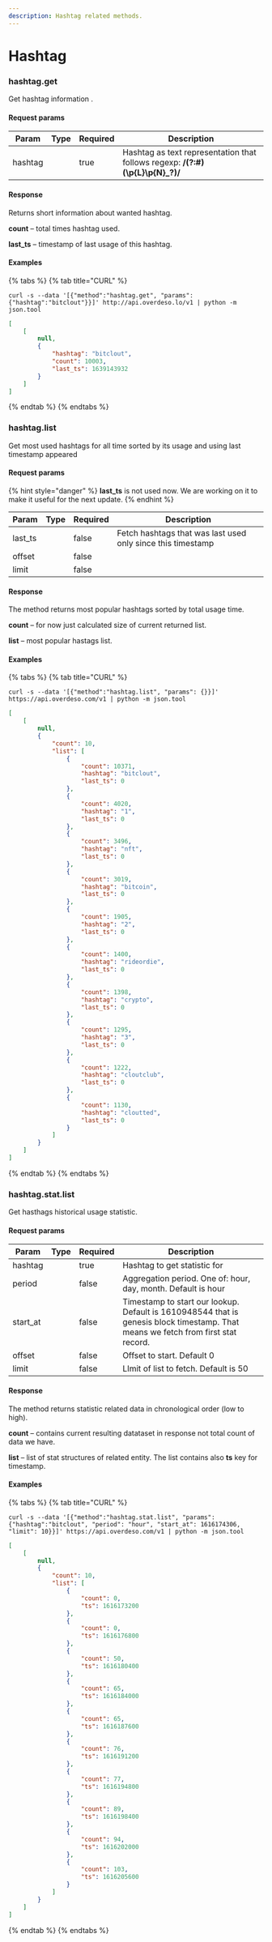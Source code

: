 ```yaml
---
description: Hashtag related methods.
---
```


# Hashtag

### hashtag.get

Get hashtag information .

#### Request params

<table><thead><tr><th>Param</th><th data-type="select">Type</th><th data-type="checkbox">Required</th><th>Description</th></tr></thead><tbody><tr><td>hashtag</td><td></td><td>true</td><td>Hashtag as text representation that follows regexp: <strong>/(?:#)(\p{L}\p{N}_?)/</strong></td></tr></tbody></table>

#### Response

Returns short information about wanted hashtag.

**count** – total times hashtag used.

**last\_ts** – timestamp of last usage of this hashtag.

#### Examples

{% tabs %}
{% tab title="CURL" %}
```shell
curl -s --data '[{"method":"hashtag.get", "params": {"hashtag":"bitclout"}}]' http://api.overdeso.lo/v1 | python -m json.tool
```

```json
[
    [
        null,
        {
            "hashtag": "bitclout",
            "count": 10003,
            "last_ts": 1639143932
        }
    ]
]
```
{% endtab %}
{% endtabs %}

### hashtag.list

Get most used hashtags for all time sorted by its usage and using last timestamp appeared

#### Request params

{% hint style="danger" %}
**last\_ts** is not used now. We are working on it to make it useful for the next update.
{% endhint %}

<table><thead><tr><th>Param</th><th data-type="select">Type</th><th data-type="checkbox">Required</th><th>Description</th></tr></thead><tbody><tr><td>last_ts</td><td></td><td>false</td><td>Fetch hashtags that was last used only since this timestamp</td></tr><tr><td>offset</td><td></td><td>false</td><td></td></tr><tr><td>limit</td><td></td><td>false</td><td></td></tr></tbody></table>

#### Response

The method returns most popular hashtags sorted by total usage time.

**count** – for now just calculated size of current returned list.

**list** – most popular hastags list.

#### Examples

{% tabs %}
{% tab title="CURL" %}
```shell
curl -s --data '[{"method":"hashtag.list", "params": {}}]' https://api.overdeso.com/v1 | python -m json.tool
```

```json
[
    [
        null,
        {
            "count": 10,
            "list": [
                {
                    "count": 10371,
                    "hashtag": "bitclout",
                    "last_ts": 0
                },
                {
                    "count": 4020,
                    "hashtag": "1",
                    "last_ts": 0
                },
                {
                    "count": 3496,
                    "hashtag": "nft",
                    "last_ts": 0
                },
                {
                    "count": 3019,
                    "hashtag": "bitcoin",
                    "last_ts": 0
                },
                {
                    "count": 1905,
                    "hashtag": "2",
                    "last_ts": 0
                },
                {
                    "count": 1400,
                    "hashtag": "rideordie",
                    "last_ts": 0
                },
                {
                    "count": 1398,
                    "hashtag": "crypto",
                    "last_ts": 0
                },
                {
                    "count": 1295,
                    "hashtag": "3",
                    "last_ts": 0
                },
                {
                    "count": 1222,
                    "hashtag": "cloutclub",
                    "last_ts": 0
                },
                {
                    "count": 1130,
                    "hashtag": "cloutted",
                    "last_ts": 0
                }
            ]
        }
    ]
]
```
{% endtab %}
{% endtabs %}

### hashtag.stat.list

Get hasthags historical usage statistic.

#### Request params

<table><thead><tr><th>Param</th><th data-type="select">Type</th><th data-type="checkbox">Required</th><th>Description</th></tr></thead><tbody><tr><td>hashtag</td><td></td><td>true</td><td>Hashtag to get statistic for</td></tr><tr><td>period</td><td></td><td>false</td><td>Aggregation period. One of: hour, day, month. Default is hour</td></tr><tr><td>start_at</td><td></td><td>false</td><td>Timestamp to start our lookup. Default is 1610948544 that is genesis block timestamp. That means we fetch from first stat record.</td></tr><tr><td>offset</td><td></td><td>false</td><td>Offset to start. Default 0</td></tr><tr><td>limit</td><td></td><td>false</td><td>LImit of list to fetch. Default is 50</td></tr></tbody></table>

#### Response

The method returns statistic related data in chronological order (low to high).

**count** – contains current resulting datataset in response not total count of data we have.

**list** – list of stat structures of related entity. The list contains also **ts** key for timestamp.

#### Examples

{% tabs %}
{% tab title="CURL" %}
```shell
curl -s --data '[{"method":"hashtag.stat.list", "params": {"hashtag":"bitclout", "period": "hour", "start_at": 1616174306, "limit": 10}}]' https://api.overdeso.com/v1 | python -m json.tool
```

```json
[
    [
        null,
        {
            "count": 10,
            "list": [
                {
                    "count": 0,
                    "ts": 1616173200
                },
                {
                    "count": 0,
                    "ts": 1616176800
                },
                {
                    "count": 50,
                    "ts": 1616180400
                },
                {
                    "count": 65,
                    "ts": 1616184000
                },
                {
                    "count": 65,
                    "ts": 1616187600
                },
                {
                    "count": 76,
                    "ts": 1616191200
                },
                {
                    "count": 77,
                    "ts": 1616194800
                },
                {
                    "count": 89,
                    "ts": 1616198400
                },
                {
                    "count": 94,
                    "ts": 1616202000
                },
                {
                    "count": 103,
                    "ts": 1616205600
                }
            ]
        }
    ]
]
```
{% endtab %}
{% endtabs %}
